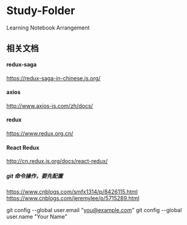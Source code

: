 # Study-Folder
Learning Notebook Arrangement

## 相关文档

#### redux-saga
https://redux-saga-in-chinese.js.org/

#### axios
http://www.axios-js.com/zh/docs/

#### redux
https://www.redux.org.cn/

#### React Redux
http://cn.redux.js.org/docs/react-redux/

##### git 命令操作，要先配置 
https://www.cnblogs.com/smfx1314/p/8426115.html <br />
https://www.cnblogs.com/jeremylee/p/5715289.html 

git config --global user.email "you@example.com"
git config --global user.name "Your Name"
